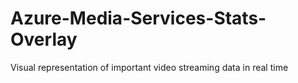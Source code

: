 # Azure-Media-Services-Stats-Overlay
Visual representation of important video streaming data in real time
